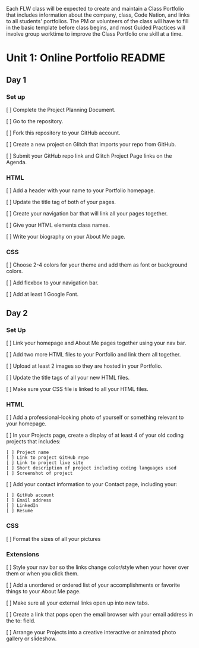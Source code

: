 Each FLW class will be expected to create and maintain a Class Portfolio
that includes information about the company, class, Code Nation, and links
to all students' portfolios. The PM or volunteers of the class will have
to fill in the basic template before class begins, and most Guided Practices
will involve group worktime to improve the Class Portfolio one skill at a time.

# Unit 1: Online Portfolio README

## Day 1

### Set up

[ ] Complete the Project Planning Document.

[ ] Go to the repository.

[ ] Fork this repository to your GitHub account.

[ ] Create a new project on Glitch that imports your repo from GitHub.

[ ] Submit your GitHub repo link and Glitch Project Page links on the Agenda.

### HTML

[ ] Add a header with your name to your Portfolio homepage.

[ ] Update the title tag of both of your pages.

[ ] Create your navigation bar that will link all your pages together.

[ ] Give your HTML elements class names.

[ ] Write your biography on your About Me page.

### CSS

[ ] Choose 2-4 colors for your theme and add them as font or background colors.

[ ] Add flexbox to your navigation bar.

[ ] Add at least 1 Google Font.

## Day 2

### Set Up

[ ] Link your homepage and About Me pages together using your nav bar.

[ ] Add two more HTML files to your Portfolio and link them all together.

[ ] Upload at least 2 images so they are hosted in your Portfolio.

[ ] Update the title tags of all your new HTML files.

[ ] Make sure your CSS file is linked to all your HTML files.

### HTML

[ ] Add a professional-looking photo of yourself or something relevant to your homepage.

[ ] In your Projects page, create a display of at least 4 of your old coding projects that includes:

    [ ] Project name
    [ ] Link to project GitHub repo
    [ ] Link to project live site
    [ ] Short description of project including coding languages used
    [ ] Screenshot of project

[ ] Add your contact information to your Contact page, including your:

    [ ] GitHub account
    [ ] Email address
    [ ] LinkedIn
    [ ] Resume

### CSS

[ ] Format the sizes of all your pictures


### Extensions

[ ] Style your nav bar so the links change color/style when your hover over them or when you click them.

[ ] Add a unordered or ordered list of your accomplishments or favorite things to your About Me page.

[ ] Make sure all your external links open up into new tabs.

[ ] Create a link that pops open the email browser with your email address in the to: field.

[ ] Arrange your Projects into a creative interactive or animated photo gallery or slideshow.
